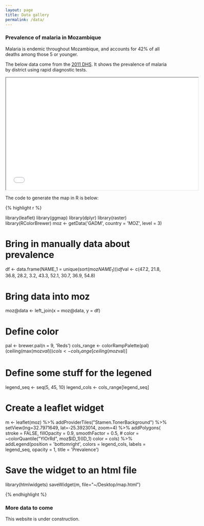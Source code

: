 ```yaml
---
layout: page
title: Data gallery
permalink: /data/
---
```


### Prevalence of malaria in Mozambique  

Malaria is endemic throughout Mozambique, and accounts for 42% of all deaths among those 5 or younger.

The below data come from the [2011 DHS](http://www.pmi.gov/docs/default-source/default-document-library/malaria-operational-plans/fy14/mozambique_mop_fy14.pdf?sfvrsn=12).  It shows the prevalence of malaria by district using rapid diagnostic tests.  

<iframe src = "/maps/malaria_prevalence.html" width="600" height="350">
</iframe>

The code to generate the map in R is below:

{% highlight r %}

library(leaflet)
library(ggmap)
library(dplyr)
library(raster)
library(RColorBrewer)
moz <- getData('GADM', country = 'MOZ', level = 3)


# Bring in manually data about prevalence
df <- data.frame(NAME_1 = unique(sort(moz$NAME_1)))
df$val <- c(47.2, 21.8, 36.8, 28.2, 3.2, 43.3,
            52.1, 30.7, 36.9, 54.8)

# Bring data into moz
moz@data <- left_join(x = moz@data, y = df)

# Define color
pal <- brewer.pal(n = 9, 'Reds')
cols_range <- colorRampPalette(pal)(ceiling(max(moz$val)))
cols <- cols_range[ceiling(moz$val)]

# Define some stuff for the legened
legend_seq <- seq(5, 45, 10)
legend_cols <- cols_range[legend_seq]

# Create a leaflet widget
m <- leaflet(moz) %>%
  addProviderTiles("Stamen.TonerBackground") %>% 
  setView(lng=32.7971649, lat=-25.3923014, zoom=4) %>%
  addPolygons(
    stroke = FALSE, fillOpacity = 0.9, smoothFactor = 0.5,
    # color = ~colorQuantile("YlOrRd", moz$ID_1)(ID_1)
    color = cols) %>%
  addLegend(position = 'bottomright',
            colors = legend_cols,
            labels = legend_seq,
            opacity = 1,
            title = 'Prevalence')

# Save the widget to an html file
library(htmlwidgets)
saveWidget(m, file="~/Desktop/map.html")

{% endhighlight %}

### More data to come

This website is under construction.
